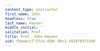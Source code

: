 ```yaml
---
content_type: instructor
first_name: John
headless: true
last_name: Hauser
middle_initial: ''
salutation: Prof.
title: Prof. John Hauser
uid: fbaaecc7-5fca-450c-0bc2-c819703f31b9
---
```

